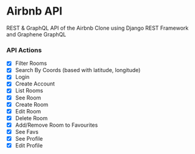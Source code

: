 # Airbnb API

REST & GraphQL API of the Airbnb Clone using Django REST Framework and Graphene GraphQL

### API Actions

- [x] Filter Rooms
- [x] Search By Coords (based with latitude, longitude)
- [x] Login
- [x] Create Account
- [x] List Rooms
- [x] See Room
- [x] Create Room
- [x] Edit Room
- [x] Delete Room
- [x] Add/Remove Room to Favourites
- [x] See Favs
- [x] See Profile
- [x] Edit Profile

